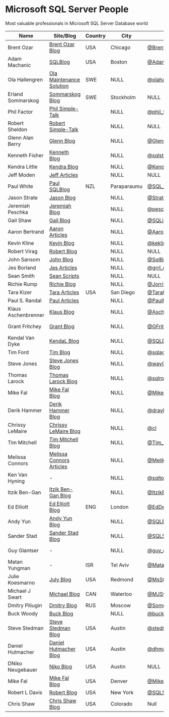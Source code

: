 # Microsoft SQL Server People
Most valuable professionals in Microsoft SQL Server Database world

| Name                | Site/Blog                  | Country | City        | Twitter            | Email                             | MVP | MVP page         |
|---------------------|----------------------------|---------|-------------|--------------------|-----------------------------------|----:|------------------|
| Brent Ozar          | [Brent Ozar Blog]          | USA     | Chicago     | [@BrentO]          | help@brentozar.com                | 7   | [Ozar MVP]       |
| Adam Machanic       | [SQLBlog]                  | USA     | Boston      | [@AdamMachanic]    | NULL                              | 12  | [Machanic MVP]   |
| Ola Hallengren      | [Ola Maintenance Solution] | SWE     | NULL        | [@olahallengren]   | ola@hallengren.com                | 3   | [Hallengren MVP] |
| Erland Sommarskog   | [Sommarskog Blog]          | SWE     | Stockholm   | NULL               | esquel@sommarskog.se              | 13  | [Sommarskog MVP] |
| Phil Factor         | [Phil Simple-Talk]         |         | NULL        | [@phil_factor]     | NULL                              | -   | -                |
| Robert Sheldon      | [Robert Simple-Talk]       |         | NULL        | NULL               | NULL                              | -   | -                |
| Glenn Alan Berry    | [Glenn Blog]               |         | NULL        | [@GlennAlanBerry]  | glenn@SQLskills.com               | 9   | [Berry MVP]      |
| Kenneth Fisher      | [Kenneth Blog]             |         | NULL        | [@sqlstudent144]   | sqlstudent144@gmail.com           | -   | -                |
| Kendra Little       | [Kendra Blog]              |         | NULL        | [@Kendra_Little]   | NULL                              | 4   | [Little MVP]     |
| Jeff Moden          | [Jeff Articles]            |         | NULL        | NULL               | NULL                              | 8   | [Moden MVP]      |
| Paul White          | [Paul SQLBlog]             | NZL     | Paraparaumu | [@SQL_Kiwi]        | SQLkiwi@gmail.com                 | 5   | [White MVP]      |
| Jason Strate        | [Jason Blog]               |         | NULL        | [@StrateSQL]       | NULL                              | 7   | [Strate MVP]     |
| Jeremiah Peschka    | [Jeremiah Blog]            |         | NULL        | [@peschkaj]        | jeremiah.peschka@gmail.com        | 5   | [Peschka MVP]    |
| Gail Shaw           | [Gail Blog]                |         | NULL        | [@SQLintheWild]    | NULL                              | 8   | [Shaw MVP]       |
| Aaron Bertrand      | [Aaron Articles]           |         | NULL        | [@AaronBertrand]   | NULL                              | 19  | [Bertrand MVP]   |
| Kevin Kline         | [Kevin Blog]               |         | NULL        | [@kekline]         | kevin_e_kline@yahoo.com           | 13  | [Kline MVP]      |
| Robert Virag        | [Robert Blog]              |         | NULL        | NULL               | NULL                              | -   | -                |
| John Sansom         | [John Blog]                |         | NULL        | [@SqlBrit]         | NULL                              | -   | -                |
| Jes Borland         | [Jes Articles]             |         | NULL        | [@grrl_geek]       | NULL                              | 4   | [Borland MVP]    |
| Sean Smith          | [Sean Scripts]             |         | NULL        | NULL               | NULL                              | -   | -                |
| Richie Rump         | [Richie Blog]              |         | NULL        | [@Jorriss]         | NULL                              | -   | -                |
| Tara Kizer          | [Tara Articles]            | USA     | San Diego   | [@TaraKizer]       | NULL                              | 9   | [Kizer MVP]      |
| Paul S. Randal      | [Paul Articles]            |         | NULL        | [@PaulRandal]      | paul@sqlskills.com                | 8   | [Randal MVP]     |
| Klaus Aschenbrenner | [Klaus Blog]               |         | NULL        | [@Aschenbrenner]   | klaus.aschenbrenner@sqlpassion.at | -   | -                |
| Grant Fritchey      | [Grant Blog]               |         | NULL        | [@GFritchey]       | NULL                              | 7   | [Fritchey MVP]   |
| Kendal Van Dyke     | [KendaL Blog]              |         | NULL        | [@SQLDBA]          | NULL                              | -   | -                |
| Tim Ford            | [Tim Blog]                 |         | NULL        | [@sqlagentman]     | NULL                              | 7   | [Ford MVP]       |
| Steve Jones         | [Steve Jones Blog]         |         | NULL        | [@way0utwest]      | NULL                              | 9   | [Jones MVP]      |
| Thomas Larock       | [Thomas Larock Blog]       |         | NULL        | [@sqlrockstar]     | NULL                              | 7   | [LaRock MVP]     |
| Mike Fal            | [Mike Fal Blog]            |         | NULL        | [@Mike_Fal]        | NULL                              | -   | -                |
| Derik Hammer        | [Derik Hammer Blog]        |         | NULL        | [@drayhammer]      | NULL                              | -   | -                |
| Chrissy LeMaire     | [Chrissy LeMaire Blog]     |         | NULL        | [@cl]              | NULL                              | 1   | [LeMaire MVP]    |
| Tim Mitchell        | [Tim Mitchell Blog]        |         | NULL        | [@Tim_Mitchell]    | NULL                              | 7   | [Mitchell MVP]   |
| Melissa Connors     | [Melissa Connors Articles] |         | NULL        | [@MelikaNoKaOi]    | NULL                              | -   | -                |
| Ken Van Hyning      | -                          |         | NULL        | [@sqltoolsguy]     | NULL                              | -   | -                |
| Itzik Ben-Gan       | [Itzik Ben-Gan Blog]       |         | NULL        | [@ItzikBenGan]     | NULL                              | 17  | [Ben-Gan MVP]    |
| Ed Elliott          | [Ed Elliott Blog]          | ENG     | London      | [@EdDebug]         | ed.elliott@outlook.com            | -   | -                |
| Andy Yun            | [Andy Yun Blog]            |         | NULL        | [@SQLBek]          | NULL                              | -   | -                |
| Sander Stad         | [Sander Stad Blog]         |         | NULL        | [@SQLStad]         | NULL                              | -   | -                |
| Guy Glantser        | -                          |         | NULL        | [@guy_glantser]    | NULL                              | 2   | [Glantser MVP]   |
| Matan Yungman       | -                          | ISR     | Tel Aviv    | [@MatanYungman]    | NULL                              | -   | [Yungman MVP]    |
| Julie Koesmarno     | [July Blog]                | USA     | Redmond     | [@MsSQLGirl]       | NULL                              | -   | -                |
| Michael J Swart     | [Michael Blog]             | CAN     | Waterloo    | [@MJSwart]         | NULL                              | 5   | [Swart MVP]      |
| Dmitry Piliugin     | [Dmitry Blog]              | RUS     | Moscow      | [@SomewereSomehow] | NULL                              | 3   | [Pilugin MVP]    |
| Buck Woody          | [Buck Blog]                |         | NULL        | [@buckwoodymsft]   | NULL                              | -   | -                |
| Steve Stedman       | [Steve Stedman Blog]       | USA     | Austin      | [@stedman]         | NULL                              | -   | -                |
| Daniel Hutmacher    | [Daniel Hutmacher Blog]    | USA     | Austin      | [@dhmacher]        | NULL                              | -   | -                |
| DNiko Neugebauer    | [Niko Blog]                | USA     | Austin      | NULL               | NULL                              | -   | -                |
| Mike Fal            | [Mike Fal Blog]            | USA     | Denver      | [@Mike_Fal]        | NULL                              | -   | -                |
| Robert L Davis      | [Robert Blog]              | USA     | New York    | [@SQLSoldier]      | NULL                              | 3   | [Davis MVP]      |
| Chris Shaw          | [Chris Shaw Blog]          | USA     | Colorado    | Null               | NULL                              | 8   | [Shaw MVP]       |


[Brent Ozar Blog]:http://www.brentozar.com/
[SQLBlog]:http://sqlblog.com
[Ola Maintenance Solution]:https://ola.hallengren.com/
[Sommarskog Blog]:http://www.sommarskog.se/
[Phil Simple-Talk]:https://www.simple-talk.com/author/phil-factor/
[Robert Simple-Talk]:https://www.simple-talk.com/author/robert-sheldon/
[Glenn Blog]:https://sqlserverperformance.wordpress.com/
[Kenneth Blog]:http://sqlstudies.com/
[Kendra Blog]:http://www.littlekendra.com/
[Jeff Articles]:http://www.sqlservercentral.com/Authors/Articles/Jeff_Moden/80567/
[Paul SQLBlog]:http://sqlblog.com/blogs/paul_white/
[Jason Blog]:http://www.jasonstrate.com/
[Jeremiah Blog]:http://facility9.com/
[Gail Blog]:http://sqlinthewild.co.za
[Aaron Articles]:http://sqlperformance.com/author/abertrand
[Kevin Blog]:http://kevinekline.com/
[Robert Blog]:http://www.sqlapprentice.net/
[John Blog]:http://www.johnsansom.com/
[Jes Articles]:http://blogs.lessthandot.com/index.php/author/grrlgeek/
[Sean Scripts]:http://www.sqlservercentral.com/Authors/Scripts/Sean_Smith/776614/
[Richie Blog]:http://www.jorriss.net/
[Tara Articles]:https://www.brentozar.com/archive/author/tara/
[Paul Articles]:http://www.sqlskills.com/blogs/paul/
[Klaus Blog]:https://www.sqlpassion.at
[Grant Blog]:http://www.scarydba.com/
[Kendal Blog]:http://www.kendalvandyke.com/
[Tim Blog]:http://thesqlagentman.com/
[Steve Jones Blog]:https://voiceofthedba.wordpress.com/
[Thomas Larock Blog]:http://thomaslarock.com/
[Mike Fal Blog]:http://www.mikefal.net
[Derik Hammer Blog]:http://www.sqlhammer.com/
[Chrissy LeMaire Blog]:https://blog.netnerds.net/author/chrissy/
[Tim Mitchell Blog]:https://www.timmitchell.net
[Melissa Connors Articles]:http://blogs.sqlsentry.com/author/melissaconnors/
[Itzik Ben-Gan Blog]:http://tsql.solidq.com/
[Ed Elliott Blog]:https://the.agilesql.club/Blogs/Ed-Elliott/About
[Andy Yun Blog]:https://sqlbek.wordpress.com
[Sander Stad Blog]:http://www.sqlstad.nl
[July Blog]:http://www.mssqlgirl.com/
[Michael Blog]:http://michaeljswart.com/
[Dmitry Blog]:http://www.queryprocessor.com/
[Buck Blog]:https://thelonedba.wordpress.com/
[Steve Stedman Blog]:http://stevestedman.com
[Daniel Hutmacher Blog]:https://sqlsunday.com
[Niko Blog]:http://www.nikoport.com
[Mike Fal Blog]:http://www.mikefal.net/
[Robert Blog]:http://www.sqlsoldier.com/wp/
[Chris Shaw Blog]:https://chrisshaw.wordpress.com/

[@BrentO]:https://twitter.com/BrentO
[@AdamMachanic]:https://twitter.com/AdamMachanic
[@olahallengren]:https://twitter.com/olahallengren
[@phil_factor]:https://twitter.com/phil_factor
[@GlennAlanBerry]:https://twitter.com/GlennAlanBerry
[@sqlstudent144]:https://twitter.com/sqlstudent144
[@Kendra_Little]:https://twitter.com/Kendra_Little
[@SQL_Kiwi]:https://twitter.com/SQL_Kiwi
[@StrateSQL]:https://twitter.com/StrateSQL
[@peschkaj]:https://twitter.com/peschkaj
[@SQLintheWild]:https://twitter.com/SQLintheWild
[@AaronBertrand]:https://twitter.com/AaronBertrand
[@kekline]:https://twitter.com/kekline
[@SqlBrit]:https://twitter.com/SqlBrit
[@grrl_geek]:https://twitter.com/grrl_geek
[@Jorriss]:https://twitter.com/Jorriss
[@TaraKizer]:https://twitter.com/TaraKizer
[@PaulRandal]:https://twitter.com/PaulRandal
[@Aschenbrenner]:https://twitter.com/Aschenbrenner
[@GFritchey]:https://twitter.com/GFritchey
[@SQLDBA]:https://twitter.com/SQLDBA
[@sqlagentman]:https://twitter.com/sqlagentman
[@way0utwest]:https://twitter.com/way0utwest
[@sqlrockstar]:https://twitter.com/sqlrockstar
[@Mike_Fal]:https://twitter.com/Mike_Fal
[@drayhammer]:https://twitter.com/drayhammer
[@cl]:https://twitter.com/cl
[@Tim_Mitchell]:https://twitter.com/Tim_Mitchell
[@MelikaNoKaOi]:https://twitter.com/MelikaNoKaOi
[@sqltoolsguy]:https://twitter.com/sqltoolsguy
[@ItzikBenGan]:https://twitter.com/ItzikBenGan
[@EdDebug]:https://twitter.com/EdDebug
[@SQLBek]:https://twitter.com/SQLBek
[@SQLStad]:https://twitter.com/SQLStad
[@guy_glantser]:https://twitter.com/guy_glantser
[@MatanYungman]:https://twitter.com/MatanYungman
[@MsSQLGirl]:https://twitter.com/MsSQLGirl
[@MJSwart]:https://twitter.com/MJSwart
[@SomewereSomehow]:https://twitter.com/SomewereSomehow
[@buckwoodymsft]:https://twitter.com/buckwoodymsft
[@stedman]:https://twitter.com/stedman
[@dhmacher]:https://twitter.com/dhmacher
[@Mike_Fal]:https://twitter.com/Mike_Fal
[@SQLSoldier]:https://twitter.com/SQLSoldier

[Ozar MVP]:https://mvp.microsoft.com/en-us/PublicProfile/4025575?fullName=Brent%20%20Ozar
[Machanic MVP]:https://mvp.microsoft.com/en-us/PublicProfile/10761?fullName=Adam%20%20Machanic
[Hallengren MVP]:https://mvp.microsoft.com/en-us/PublicProfile/5000459?fullName=Ola%20%20Hallengren
[Sommarskog MVP]:https://mvp.microsoft.com/en-us/PublicProfile/5440?fullName=erland%20sommarskog
[Berry MVP]:https://mvp.microsoft.com/en-us/PublicProfile/4000600?fullName=Glenn%20Alan%20Berry
[Little MVP]:https://mvp.microsoft.com/en-us/PublicProfile/4039606?fullName=Kendra%20%20Little
[Moden MVP]:https://mvp.microsoft.com/en-us/PublicProfile/4020758?fullName=jeff%20moden
[White MVP]:https://mvp.microsoft.com/en-us/PublicProfile/4032572?fullName=Paul%20%20White
[Strate MVP]:https://mvp.microsoft.com/en-us/PublicProfile/4025370?fullName=Jason%20%20Strate
[Peschka MVP]:https://mvp.microsoft.com/en-us/PublicProfile/4025617?fullName=Jeremiah%20%20Peschka
[Shaw MVP]:https://mvp.microsoft.com/en-us/PublicProfile/4020752?fullName=gail%20shaw
[Bertrand MVP]:https://mvp.microsoft.com/en-us/PublicProfile/8140?fullName=Aaron%20%20Bertrand
[Kline MVP]:https://mvp.microsoft.com/en-us/PublicProfile/9508?fullName=Kevin%20E%20Kline
[Borland MVP]:https://mvp.microsoft.com/en-us/PublicProfile/4039609?fullName=Jes%20%20Borland
[Kizer MVP]:https://mvp.microsoft.com/en-us/PublicProfile/4000602?fullName=Tara%20Lyn%20Kizer
[Randal MVP]:https://mvp.microsoft.com/en-us/PublicProfile/4015673?fullName=Paul%20S.%20Randal
[Fritchey MVP]:https://mvp.microsoft.com/en-us/PublicProfile/4025126?fullName=Grant%20%20Fritchey
[Ford MVP]:https://mvp.microsoft.com/en-us/PublicProfile/4025585?fullName=Timothy%20%20Ford
[Jones MVP]:https://mvp.microsoft.com/en-us/PublicProfile/4014238?fullName=Steve%20%20Jones
[LaRock MVP]:https://mvp.microsoft.com/en-us/PublicProfile/4025219?fullName=Thomas%20%20LaRock
[LeMaire MVP]:https://mvp.microsoft.com/en-us/PublicProfile/5001321?fullName=Chrissy%20%20LeMaire
[Mitchell MVP]:https://mvp.microsoft.com/en-us/PublicProfile/4027186?fullName=Tim%20%20Mitchell
[Ben-Gan MVP]:https://mvp.microsoft.com/en-us/PublicProfile/6819?fullName=Itzik%20%20Ben-Gan
[Glantser MVP]:https://mvp.microsoft.com/en-us/PublicProfile/5001253?fullName=Guy%20%20Glantser
[Yungman MVP]:https://mvp.microsoft.com/en-us/PublicProfile/5001675?fullName=Matan%20%20Yungman
[Swart MVP]:https://mvp.microsoft.com/en-us/PublicProfile/4038219?fullName=Michael%20J%20Swart
[Pilugin MVP]:https://mvp.microsoft.com/en-us/PublicProfile/5000995?fullName=Dmitry%20%20Pilugin
[Davis MVP]:https://mvp.microsoft.com/en-us/PublicProfile/5000945?fullName=Robert%20L%20Davis
[Shaw MVP]:https://mvp.microsoft.com/en-us/PublicProfile/4025121?fullName=Chris%20%20Shaw
